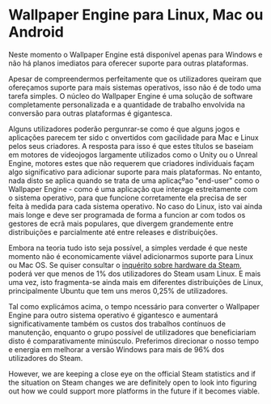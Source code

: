 # Wallpaper Engine para Linux, Mac ou Android

Neste momento o Wallpaper Engine está disponível apenas para Windows e não há planos imediatos para oferecer suporte para outras plataformas.

Apesar de compreendermos perfeitamente que os utilizadores queiram que ofereçamos suporte para mais sistemas operativos, isso não é de todo uma tarefa simples. O núcleo do Wallpaper Engine é uma solução de software completamente personalizada e a quantidade de trabalho envolvida na conversão para outras plataformas é gigantesca.

Alguns utilizadores poderão pergunrar-se como é que alguns jogos e aplicações parecem ter sido c onvertidos com gacilidade para Mac e Linux pelos seus criadores. A resposta para isso é que estes títulos se baseiam em motores de videojogos largamente utilizados como o Unity ou o Unreal Engine, motores estes que não requerem que criadores individuais façam algo significativo para adicionar suporte para mais plataformas. No entanto, nada disto se aplica quando se trata de uma aplicaçºao "end-user" como o Wallpaper Engine - como é uma aplicação que interage estreitamente com o sistema operativo, para que funcione corretamente ela precisa de ser feita à medida para cada sistema operativo. No caso do Linux, isto vai ainda mais longe e deve ser programada de forma a funcion ar com todos os gestores de ecrã mais populares, que divergem grandemente entre distribuições e parcialmente até entre releases e distribuições.

Embora na teoria tudo isto seja possível, a simples verdade é que neste momento não é economicamente viável adicionarmos suporte para Linux ou Mac OS. Se quiser consultar o [inquérito sobre hardware da Steam](https://store.steampowered.com/hwsurvey), poderá ver que menos de 1% dos utilizadores do Steam usam Linux. E mais uma vez, isto fragmenta-se ainda mais em diferentes distribuições de Linux, principalmente Ubuntu que tem uns meros 0,25% de utilizadores.

Tal como explicámos acima, o tempo ncessário para converter o Wallpaper Engine para outro sistema operativo é gigantesco e aumentará significativamente também os custos dos trabalhos contínuos de manutenção, enquanto o grupo possível de utilizadores que beneficiariam disto é comparativamente minúsculo. Preferimos direcionar o nosso tempo e energia em melhorar a versão Windows para mais de 96% dos utilizadores do Steam.

However, we are keeping a close eye on the official Steam statistics and if the situation on Steam changes we are definitely open to look into figuring out how we could support more platforms in the future if it becomes viable. 